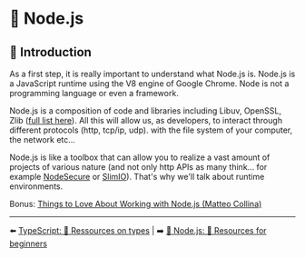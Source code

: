# 🐢 Node.js 

## 🌝 Introduction

As a first step, it is really important to understand what Node.js is. Node.js is a JavaScript runtime using the V8 engine of Google Chrome. Node is not a programming language or even a framework.

Node.js is a composition of code and libraries including Libuv, OpenSSL, Zlib ([full list here](https://nodejs.org/en/docs/meta/topics/dependencies/)). All this will allow us, as developers, to interact through different protocols (http, tcp/ip, udp). with the file system of your computer, the network etc…

Node.js is like a toolbox that can allow you to realize a vast amount of projects of various nature (and not only http APIs as many think... for example [NodeSecure](https://github.com/ES-Community/nsecure) or [SlimIO](https://github.com/SlimIO)). That's why we'll talk about runtime environments.

Bonus: [Things to Love About Working with Node.js (Matteo Collina)](https://www.youtube.com/watch?v=xdLfCCq2R4I)

---

⬅️ [TypeScript: 🐲 Ressources on types](../typescript/resources.md) |
➡️ [🐢 Node.js: 🐥 Resources for beginners](./beginners-resources.md)